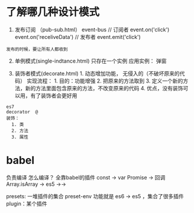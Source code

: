 # 了解哪几种设计模式
  1. 发布订阅 （pub-sub.html）
    event-bus
    // 订阅者
    event.on('click')
    event.on('receliveData')
    // 发布者 
    event.emit('click')

    发布的时候，要让所有人都收到

  2. 单例模式(single-indtance.html)
    只存在一个实例
    应用实例： 弹窗

  3. 装饰者模式(decorate.html)
    1. 动态增加功能， 无侵入的（不破坏原来的代码）
    实现流程：
    1. 目的：功能增强
    2. 把原来的方法取到
    3. 定义一个新的方法，新的方法里面包含原来的方法，不改变原来的代码
    4. 优点，没有装饰可以用，有了装饰者会更好用

    es7
    decorator  @
    装饰：
      1. 类
      2. 方法
      3. 属性

# babel
  负责编译
  怎么编译？ 全靠babel的插件 
  const -> var
  Promise -> 回调
  Array.isArray -> es5 ->->

  presets: 一堆插件的集合
  preset-env 功能就是 es6 -> es5 ，集合了很多插件
  plugin：某个插件